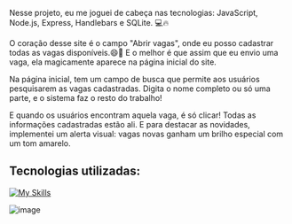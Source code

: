 

Nesse projeto, eu me joguei de cabeça nas tecnologias: JavaScript, Node.js, Express, Handlebars e SQLite. 💻🔥

O coração desse site é o campo "Abrir vagas", onde eu posso cadastrar todas as vagas disponíveis.😄💼 E o melhor é que assim que eu envio uma vaga, ela magicamente aparece na página inicial do site.

Na página inicial, tem um campo de busca que permite aos usuários pesquisarem as vagas cadastradas. Digita o nome completo ou só uma parte, e o sistema faz o resto do trabalho!

E quando os usuários encontram aquela vaga, é só clicar! Todas as informações cadastradas estão ali. E para destacar as novidades, implementei um alerta visual: vagas novas ganham um brilho especial com um tom amarelo.


## Tecnologias utilizadas:

[![My Skills](https://skillicons.dev/icons?i=html,css,js,nodejs,express,sqlite)](https://skillicons.dev)

![image](https://github.com/Allan-Figueiredo/Site-empregos/assets/115052566/22bd3cb1-d80a-404b-a24b-ed1903b4b5d7)






